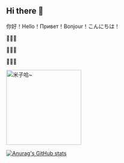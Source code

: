 ## Hi there 👋

你好！Hello！Привет！Bonjour！こんにちは！


👻👻👻

🎃🎃🎃

🐠🐠🐠

<div style="display: inline-block; vertical-align: top;">
    <a href="https://tuchuang.voooe.cn/image/zAatE">
        <img src="https://tuchuang.voooe.cn/images/2024/07/20/-2024-07-20-1157467b035667f95cc06c.md.png" alt="米子哈~" width="200" />
    </a>
</div>

[![Anurag's GitHub stats](https://github-readme-stats.vercel.app/api?username=Anthony-hcy&show_icons=true&theme=tokyonight)](https://github.com/anuraghazra/github-readme-stats)






<!--
**Anthony-hcy/Anthony-hcy** is a ✨ _special_ ✨ repository because its `README.md` (this file) appears on your GitHub profile.

Here are some ideas to get you started:

- 🔭 I’m currently working on ...
- 🌱 I’m currently learning ...
- 👯 I’m looking to collaborate on ...
- 🤔 I’m looking for help with ...
- 💬 Ask me about ...
- 📫 How to reach me: ...
- 😄 Pronouns: ...
- ⚡ Fun fact: ...
-->
